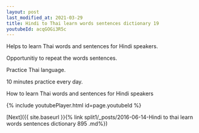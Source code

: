 ```yaml
---
layout: post
last_modified_at: 2021-03-29
title: Hindi to Thai learn words sentences dictionary 19 
youtubeId: acqGOGi3R5c
---
```

 
 
Helps to learn Thai words and sentences for Hindi speakers.

Opportunitiy to repeat the words sentences. 

Practice Thai language. 
 
10 minutes practice every day. 
 
How to learn Thai words and sentences for Hindi speakers 
 
{% include youtubePlayer.html id=page.youtubeId %}
 
 
[Next]({{ site.baseurl }}{% link  split1/_posts/2016-06-14-Hindi to thai learn words sentences dictionary 895 .md%})
 
